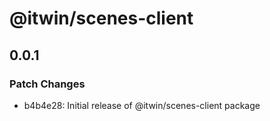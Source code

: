 # @itwin/scenes-client

## 0.0.1

### Patch Changes

- b4b4e28: Initial release of @itwin/scenes-client package
